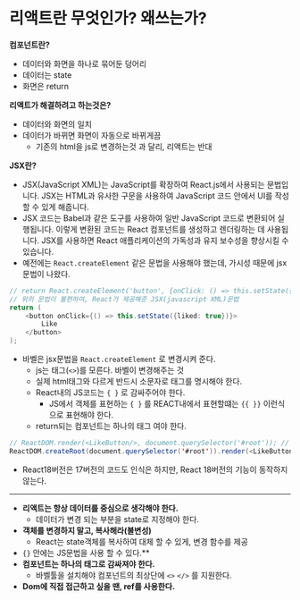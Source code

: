 # 리액트란 무엇인가? 왜쓰는가?

**컴포넌트란?**

- 데이터와 화면을 하나로 묶어둔 덩어리
- 데이터는 state
- 화면은 return

**리액트가 해결하려고 하는것은?**

- 데이터와 화면의 일치
- 데이터가 바뀌면 화면이 자동으로 바뀌게끔
    - 기존의 html을 js로 변경하는것 과 달리, 리액트는 반대

**JSX란?**

- JSX(JavaScript XML)는 JavaScript를 확장하여 React.js에서 사용되는 문법입니다. JSX는 HTML과 유사한 구문을 사용하여 JavaScript 코드 안에서 UI를 작성할 수 있게 해줍니다.
- JSX 코드는 Babel과 같은 도구를 사용하여 일반 JavaScript 코드로 변환되어 실행됩니다. 이렇게 변환된 코드는 React 컴포넌트를 생성하고 렌더링하는 데 사용됩니다. JSX를 사용하면 React 애플리케이션의 가독성과 유지 보수성을 향상시킬 수 있습니다.
- 예전에는 `React.createElement` 같은 문법을 사용해야 했는데, 가시성 때문에 jsx문법이 나왔다.

```java
// return React.createElement('button', {onClick: () => this.setState({liked: true})}, 'Like');
// 위의 문법이 불편하여, React가 제공해준 JSX(javascript XML)문법
return (
    <button onClick={() => this.setState({liked: true})}>
        Like
    </button>
);
```

- 바벨은 jsx문법을 `React.createElement`  로 변경시켜 준다.
    - js는 태그(`<>`)를 모른다. 바벨이 변경해주는 것
    - 실제 html태그와 다르게 반드시 소문자로 태그를 명시해야 한다.
    - React내의 JS코드는 `{ }` 로 감싸주어야 한다.
        - JS에서 객체를 표현하는 `{ }` 를 REACT내에서 표현할떄는 `{{ }}` 이런식으로 표현해야 한다.
    - return되는 컴포넌트는 하나의 태그 여야 한다.

```java
// ReactDOM.render(<LikeButton/>, document.querySelector('#root')); // React 17 버전
ReactDOM.createRoot(document.querySelector('#root')).render(<LikeButton/>);
```

- React18버전은 17버전의 코드도 인식은 하지만, React 18버전의 기능이 동작하지 않는다.

---

- **리액트는 항상 데이터를 중심으로 생각해야 한다.**
    - 데이터가 변경 되는 부분을 state로 지정해야 한다.
- **객체를 변경하지 말고, 복사해라(불변성)**
    - React는 state객체를 복사하여 대체 할 수 있게, 변경 함수를 제공
- `{}` 안에는 JS문법을 사용 할 수 있다.**
- **컴포넌트는 하나의 태그로 감싸져야 한다.**
    - 바벨툴을 설치해야 컴포넌트의 최상단에 `<>` `</>` 를 지원한다.
- **Dom에 직접 접근하고 싶을 땐, ref를 사용한다.**
